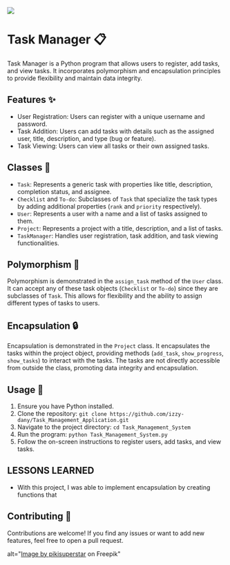 <img src="https://img.freepik.com/free-vector/hand-drawn-flat-design-business-communication-concept_52683-78091.jpg?t=st=1686220171~exp=1686220771~hmac=a80dd3e28989606bcd7b01a4178665b32f5ae0f47a73714dbeaaa19670c5ffa6"  width="whatever" height="whatever">


# Task Manager 📋

Task Manager is a Python program that allows users to register, add tasks, and view tasks. It incorporates polymorphism and encapsulation principles to provide flexibility and maintain data integrity.

## Features ✨

- User Registration: Users can register with a unique username and password.
- Task Addition: Users can add tasks with details such as the assigned user, title, description, and type (bug or feature).
- Task Viewing: Users can view all tasks or their own assigned tasks.

## Classes 🧬

- `Task`: Represents a generic task with properties like title, description, completion status, and assignee.
- `Checklist` and `To-do`: Subclasses of `Task` that specialize the task types by adding additional properties (`rank` and `priority` respectively).
- `User`: Represents a user with a name and a list of tasks assigned to them.
- `Project`: Represents a project with a title, description, and a list of tasks.
- `TaskManager`: Handles user registration, task addition, and task viewing functionalities.

## Polymorphism 🌟

Polymorphism is demonstrated in the `assign_task` method of the `User` class. It can accept any of these task objects (`Checklist` or `To-do`) since they are subclasses of `Task`. This allows for flexibility and the ability to assign different types of tasks to users.

## Encapsulation 🔒

Encapsulation is demonstrated in the `Project` class. It encapsulates the tasks within the project object, providing methods (`add_task`, `show_progress`, `show_tasks`) to interact with the tasks. The tasks are not directly accessible from outside the class, promoting data integrity and encapsulation.

## Usage 🚀

1. Ensure you have Python installed.
2. Clone the repository: `git clone https://github.com/izzy-dany/Task_Management_Application.git`
3. Navigate to the project directory: `cd Task_Management_System`
4. Run the program: `python Task_Management_System.py`
5. Follow the on-screen instructions to register users, add tasks, and view tasks.

## LESSONS LEARNED
- With this project, I was able to implement encapsulation by creating functions that 

## Contributing 🤝

Contributions are welcome! If you find any issues or want to add new features, feel free to open a pull request.

alt="<a href="https://www.freepik.com/free-vector/hand-drawn-flat-design-business-communication-concept_20904386.htm">Image by pikisuperstar</a> on Freepik"